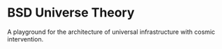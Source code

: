 # BSD Universe Theory

A playground for the architecture of universal infrastructure with cosmic intervention.
